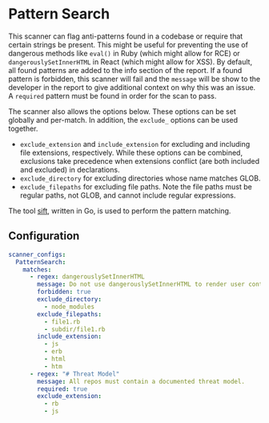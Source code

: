 # Pattern Search

This scanner can flag anti-patterns found in a codebase or require that certain strings be present. This might be useful for preventing the use of dangerous methods like `eval()` in Ruby (which might allow for RCE) or `dangerouslySetInnerHTML` in React (which might allow for XSS). By default, all found patterns are added to the info section of the report. If a found pattern is forbidden, this scanner will fail and the `message` will be show to the developer in the report to give additional context on why this was an issue. A `required` pattern must be found in order for the scan to pass.

The scanner also allows the options below.  These options can be set globally and per-match.  In addition, the `exclude_` options can be used together.

* `exclude_extension` and `include_extension` for excluding and including file extensions, respectively. While these options can be combined, exclusions take precedence when extensions conflict (are both included and excluded) in declarations.
* `exclude_directory` for excluding directories whose name matches GLOB.
* `exclude_filepaths` for excluding file paths. Note the file paths must be regular paths, not GLOB, and cannot include regular expressions.


The tool [sift](https://sift-tool.org), written in Go, is used to perform the pattern matching.

## Configuration

```yaml
scanner_configs:
  PatternSearch:
    matches:
      - regex: dangerouslySetInnerHTML
        message: Do not use dangerouslySetInnerHTML to render user controlled input.
        forbidden: true
        exclude_directory:
          - node_modules
        exclude_filepaths:
          - file1.rb
          - subdir/file1.rb
        include_extension:
          - js
          - erb
          - html
          - htm
      - regex: "# Threat Model"
        message: All repos must contain a documented threat model.
        required: true
        exclude_extension:
          - rb
          - js
```
